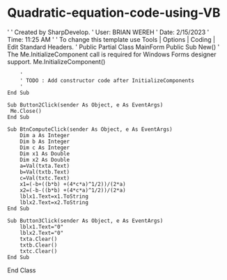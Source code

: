 # Quadratic-equation-code-using-VB
'
' Created by SharpDevelop.
' User: BRIAN WEREH
' Date: 2/15/2023
' Time: 11:25 AM
' 
' To change this template use Tools | Options | Coding | Edit Standard Headers.
'
Public Partial Class MainForm
	Public Sub New()
		' The Me.InitializeComponent call is required for Windows Forms designer support.
		Me.InitializeComponent()
		
		'
		' TODO : Add constructor code after InitializeComponents
		'
	End Sub
	
	Sub Button2Click(sender As Object, e As EventArgs)
     Me.Close()    		
	End Sub
	
	Sub BtnComputeClick(sender As Object, e As EventArgs)
		Dim a As Integer
		Dim b As Integer
		Dim c As Integer
		Dim x1 As Double
		Dim x2 As Double
		a=Val(txta.Text)
		b=Val(txtb.Text)
		c=Val(txtc.Text)
		x1=(-b+((b*b) +(4*c*a)^1/2))/(2*a)
		x2=(-b-((b*b) +(4*c*a)^1/2))/(2*a)
		lblx1.Text=x1.ToString
		lblx2.Text=x2.ToString
	End Sub
	
	Sub Button3Click(sender As Object, e As EventArgs)
		lblx1.Text="0"
		lblx2.Text="0"
		txta.Clear()
		txtb.Clear()
		txtc.Clear()
	End Sub
End Class
